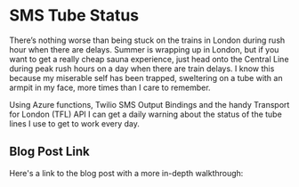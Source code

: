 # SMS Tube Status
There’s nothing worse than being stuck on the trains in London during rush hour when there are delays. Summer is wrapping up in London, but if you want to get a really cheap sauna experience, just head onto the Central Line during peak rush hours on a day when there are train delays. I know this because my miserable self has been trapped, sweltering on a tube with an armpit in my face, more times than I care to remember.

Using Azure functions, Twilio SMS Output Bindings and the handy Transport for London (TFL) API I can get a daily warning about the status of the tube lines I use to get to work every day.

## Blog Post Link
Here's a link to the blog post with a more in-depth walkthrough: 
